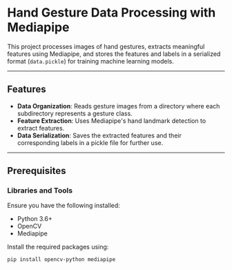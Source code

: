 # Hand Gesture Data Processing with Mediapipe

This project processes images of hand gestures, extracts meaningful features using Mediapipe, and stores the features and labels in a serialized format (`data.pickle`) for training machine learning models.

---

## Features

- **Data Organization**: Reads gesture images from a directory where each subdirectory represents a gesture class.
- **Feature Extraction**: Uses Mediapipe's hand landmark detection to extract features.
- **Data Serialization**: Saves the extracted features and their corresponding labels in a pickle file for further use.

---

## Prerequisites

### Libraries and Tools

Ensure you have the following installed:

- Python 3.6+
- OpenCV
- Mediapipe

Install the required packages using:
```bash
pip install opencv-python mediapipe
